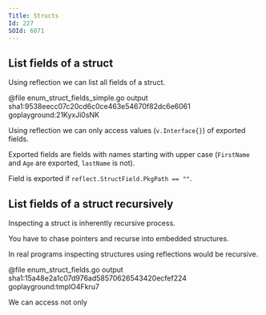 ```yaml
---
Title: Structs
Id: 227
SOId: 6071
---
```


## List fields of a struct

Using reflection we can list all fields of a struct.

@file enum_struct_fields_simple.go output sha1:9538eecc07c20cd6c0ce463e54670f82dc6e6061 goplayground:21KyxJi0sNK

Using reflection we can only access values (`v.Interface{}`) of exported fields.

Exported fields are fields with names starting with upper case (`FirstName` and `Age` are exported, `lastName` is not).

Field is exported if `reflect.StructField.PkgPath == ""`.

## List fields of a struct recursively

Inspecting a struct is inherently recursive process.

You have to chase pointers and recurse into embedded structures.

In real programs inspecting structures using reflections would be recursive.

@file enum_struct_fields.go output sha1:15a48e2a1c07d976ad58570626543420ecfef224 goplayground:tmplO4Fkru7

We can access not only
